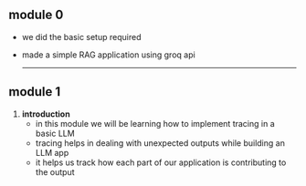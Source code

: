 ## module 0
 - we did the basic setup required
 - made a simple RAG application using groq api
  
    ---
   
## module 1 
1. **introduction**
   - in this module we will be learning how to implement tracing in a basic LLM
   - tracing helps in dealing with unexpected outputs while building an LLM app
   - it helps us track how each part of our application is contributing to the output
      

